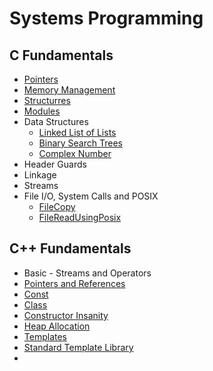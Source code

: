 # Systems Programming

## C Fundamentals

- [Pointers](./C%20Fundamentals/Pointers/)
- [Memory Management](./C%20Fundamentals/Memory%20Management/)
- [Structurres](./C%20Fundamentals/Structures/)
- [Modules](./C%20Fundamentals/Modules/)
- Data Structures
  - [Linked List of Lists](./C%20Fundamentals/Data%20Structures/listOfLinkedList.c)
  - [Binary Search Trees](./C%20Fundamentals/Data%20Structures/BinarySearchTree/)
  - [Complex Number](./C%20Fundamentals/Data%20Structures/Complex%20Number/)
- Header Guards
- Linkage
- Streams
- File I/O, System Calls and POSIX
  - [FileCopy](./C%20Fundamentals/FileCopy.c)
  - [FileReadUsingPosix](./C%20Fundamentals/FileReadUsingPosix.c)

## C++ Fundamentals

- Basic - Streams and Operators
- [Pointers and References](./C++%20Fundamentals/Pointers%20and%20References/)
- [Const](./C++%20Fundamentals/Const/)
- [Class](./C++%20Fundamentals/Classes/)
- [Constructor Insanity](./C++%20Fundamentals/Classes/Constructors/)
- [Heap Allocation](./C++%20Fundamentals/Classes/StringArray.cpp)
- [Templates](./C++%20Fundamentals/Templates/)
- [Standard Template Library](./C++%20Fundamentals/Standard%20Template%20Library/)
- 